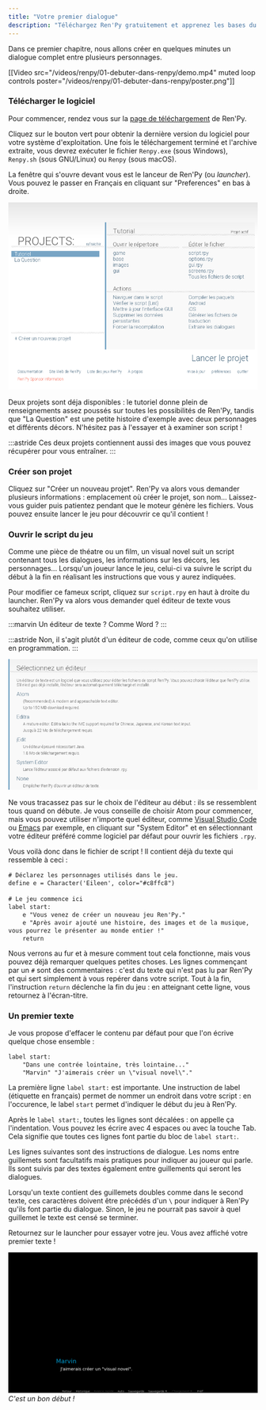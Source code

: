 ```yaml
---
title: "Votre premier dialogue"
description: "Téléchargez Ren'Py gratuitement et apprenez les bases du moteur pour créer votre premier projet."
---
```


Dans ce premier chapitre, nous allons créer en quelques minutes un dialogue complet entre plusieurs personnages.

[[Video src="/videos/renpy/01-debuter-dans-renpy/demo.mp4" muted loop controls poster="/videos/renpy/01-debuter-dans-renpy/poster.png"]]

### Télécharger le logiciel

Pour commencer, rendez vous sur la [page de téléchargement](https://renpy.org/latest.html) de Ren'Py.

Cliquez sur le bouton vert pour obtenir la dernière version du logiciel pour votre système d'exploitation. Une fois le téléchargement terminé et l'archive extraite, vous devrez exécuter le fichier `Renpy.exe` (sous Windows), `Renpy.sh` (sous GNU/Linux) ou `Renpy` (sous macOS).

La fenêtre qui s'ouvre devant vous est le lanceur de Ren'Py (ou *launcher*). Vous pouvez le passer en Français en cliquant sur "Preferences" en bas à droite.

![Lanceur de Ren'Py](./launcher.png)

Deux projets sont déja disponibles : le tutoriel donne plein de renseignements assez poussés sur toutes les possibilités de Ren'Py, tandis que "La Question" est une petite histoire d'exemple avec deux personnages et différents décors. N'hésitez pas à l'essayer et à examiner son script !

:::astride
Ces deux projets contiennent aussi des images que vous pouvez récupérer pour vous entraîner.
:::

### Créer son projet

Cliquez sur "Créer un nouveau projet". Ren'Py va alors vous demander plusieurs informations : emplacement où créer le projet, son nom... Laissez-vous guider puis patientez pendant que le moteur génère les fichiers. Vous pouvez ensuite lancer le jeu pour découvrir ce qu'il contient !

### Ouvrir le script du jeu

Comme une pièce de théatre ou un film, un visual novel suit un script contenant tous les dialogues, les informations sur les décors, les personnages... Lorsqu'un joueur lance le jeu, celui-ci va suivre le script du début à la fin en réalisant les instructions que vous y aurez indiquées.

Pour modifier ce fameux script, cliquez sur `script.rpy` en haut à droite du launcher. Ren'Py va alors vous demander quel éditeur de texte vous souhaitez utiliser.

:::marvin
Un éditeur de texte ? Comme Word ?
:::

:::astride
Non, il s'agit plutôt d'un éditeur de code, comme ceux qu'on utilise en programmation.
:::

![Choix de l'éditeur](./selection-editeur.png)

Ne vous tracassez pas sur le choix de l'éditeur au début : ils se ressemblent tous quand on débute. Je vous conseille de choisir Atom pour commencer, mais vous pouvez utiliser n'importe quel éditeur, comme [Visual Studio Code](https://code.visualstudio.com/) ou [Emacs](https://www.gnu.org/software/emacs/) par exemple, en cliquant sur "System Editor" et en sélectionnant votre éditeur préféré comme logiciel par défaut pour ouvrir les fichiers `.rpy`.

Vous voilà donc dans le fichier de script ! Il contient déjà du texte qui ressemble à ceci :

```renpy
# Déclarez les personnages utilisés dans le jeu.
define e = Character('Eileen', color="#c8ffc8")

# Le jeu commence ici
label start:
    e "Vous venez de créer un nouveau jeu Ren'Py."
    e "Après avoir ajouté une histoire, des images et de la musique, vous pourrez le présenter au monde entier !"
    return
```

Nous verrons au fur et à mesure comment tout cela fonctionne, mais vous pouvez déjà remarquer quelques petites choses. Les lignes commençant par un `#` sont des commentaires : c'est du texte qui n'est pas lu par Ren'Py et qui sert simplement à vous repérer dans votre script. Tout à la fin, l'instruction `return` déclenche la fin du jeu : en atteignant cette ligne, vous retournez à l'écran-titre.

### Un premier texte

Je vous propose d'effacer le contenu par défaut pour que l'on écrive quelque chose ensemble :

```renpy
label start:
    "Dans une contrée lointaine, très lointaine..."
    "Marvin" "J'aimerais créer un \"visual novel\"."
```

La première ligne `label start:` est importante. Une instruction de label (étiquette en français) permet de nommer un endroit dans votre script : en l'occurence, le label `start` permet d'indiquer le début du jeu à Ren'Py.

Après le `label start:`, toutes les lignes sont décalées : on appelle ça l'indentation. Vous pouvez les écrire avec 4 espaces ou avec la touche Tab. Cela signifie que toutes ces lignes font partie du bloc de `label start:`.

Les lignes suivantes sont des instructions de dialogue. Les noms entre guillemets sont facultatifs mais pratiques pour indiquer au joueur qui parle. Ils sont suivis par des textes également entre guillements qui seront les dialogues.

Lorsqu'un texte contient des guillemets doubles comme dans le second texte, ces caractères doivent être précédés d'un `\` pour indiquer à Ren'Py qu'ils font partie du dialogue. Sinon, le jeu ne pourrait pas savoir à quel guillemet le texte est censé se terminer.

Retournez sur le launcher pour essayer votre jeu. Vous avez affiché votre premier texte !

![Screenshot du projet](./premier-texte.png)
*C'est un bon début !*
